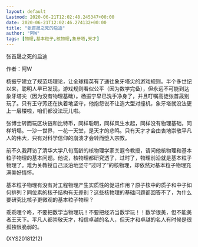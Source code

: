 ```yaml
---
layout: default
Lastmod: 2020-06-21T12:02:48.245347+00:00
date: 2020-06-21T12:02:46.274132+00:00
title: "张首晟之死的启迪"
author: "阿W"
tags: [物理,基本粒子,核物理,象牙塔,天才]
---
```


张首晟之死的启迪

作者：阿W

杨振宁建立了规范场理论，让全球精英有了通往象牙塔尖的游戏规则。半个多世纪以来，聪明人早已发现，游戏规则看似公平（因为数学完备），但永远不可能到达象牙塔尖（因为没有物理基础）。杨振宁早已洗手净身了，并且叮嘱高徒张首晟别玩了。只有王守芳还在执着地坚守，他抱怨说不让造大型对撞机，象牙塔就没法更上一层楼啦，咱们都没法玩儿啦。

张博士转而玩区块链和比特币，同样聪明，同样风生水起，同样没有物理基础，同样坍塌。一沙一世界，一花一天堂，是天才的悲鸣。只有天才才会由衷地崇敬平凡人的伟大，只有对科学信仰的崩溃才会转而堕入宗教。

前不久我拜访了清华大学八旬高龄的核物理学家关遐令教授，请问他核物理和基本粒子物理的基本问题。他说，核物理都研究透了，过时了，物理前沿就是基本粒子物理了。难为关教授自己淡泊地坚守“过时了”的核物理，却依然对基本粒子物理充满美好情怀。

基本粒子物理有没有对工程物理产生实质性的促进作用？原子核中的质子和中子如何排列？同位素的核子结构有无差别？这些核物理的基础问题都回答不了，为什么要研究比核子更微观的基本粒子物理？

乖乖哩个咚，不要把数学当物理玩！不要把经济当数学玩！！数学很美，但不能美者王天下。平凡人都崇敬天才，相信卓越的名人，但天才和卓越的名人有时候是很孤独很脆弱的。

(XYS20181212)

